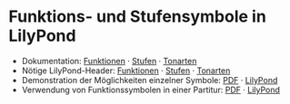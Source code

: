 Funktions- und Stufensymbole in LilyPond
========================================

* Dokumentation: [Funktionen](README-Funktionen.md) · [Stufen](README-Stufen.md) · [Tonarten](README-Tonarten.md)
* Nötige LilyPond-Header: [Funktionen](analysisFunctions.ily) · [Stufen](analysisDegrees.ily) · [Tonarten](analysisKey.ily)
* Demonstration der Möglichkeiten einzelner Symbole: [PDF](demo.pdf) · [LilyPond](demo.ly)
* Verwendung von Funktionssymbolen in einer Partitur: [PDF](alle_meine_entchen.pdf) · [LilyPond](alle_meine_entchen.ly)
